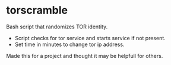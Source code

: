 # torscramble

Bash script that randomizes TOR identity.

- Script checks for tor service and starts service if not present.
- Set time in minutes to change tor ip address.

Made this for a project and thought it may be helpfull for others.
